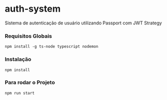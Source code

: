 # auth-system

Sistema de autenticação de usuário utilizando Passport com JWT Strategy

### Requisitos Globais
`npm install -g ts-node typescript nodemon`

### Instalação
`npm install`

### Para rodar o Projeto
`npm run start`
